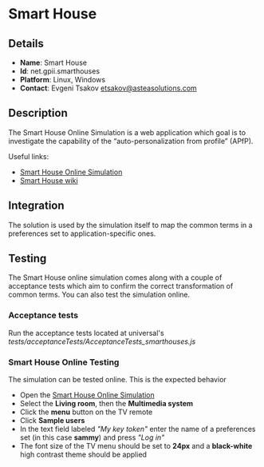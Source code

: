 # Smart House

## Details

* __Name__: Smart House
* __Id__: net.gpii.smarthouses
* __Platform__: Linux, Windows
* __Contact__: Evgeni Tsakov <etsakov@asteasolutions.com>

## Description
The Smart House Online Simulation is a web application which goal is to investigate the capability of the “auto-personalization from profile” (APfP).

Useful links:

  * [Smart House Online Simulation](https://smarthouse.remex.hdm-stuttgart.de)
  * [Smart House wiki](http://wiki.gpii.net/w/Smart_House_Online_Simulation)

## Integration
The solution is used by the simulation itself to map the common terms in a preferences set to application-specific ones.

## Testing
The Smart House online simulation comes along with a couple of acceptance tests which aim to confirm the correct transformation of common terms. You can also test the simulation online.

### Acceptance tests

Run the acceptance tests located at universal's _tests/acceptanceTests/AcceptanceTests_smarthouses.js_

### Smart House Online Testing
The simulation can be tested online. This is the expected behavior

* Open the [Smart House Online Simulation](https://smarthouse.remex.hdm-stuttgart.de)
* Select the __Living room__, then the __Multimedia system__
* Click the __menu__ button on the TV remote
* Click __Sample users__
* In the text field labeled _"My key token"_ enter the name of a preferences set (in this case __sammy__) and press _"Log in"_
* The font size of the TV menu should be set to __24px__ and a __black-white__ high contrast theme should be applied

